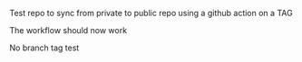 Test repo to sync from private to public repo using a github action on a TAG

The workflow should now work

No branch tag test
